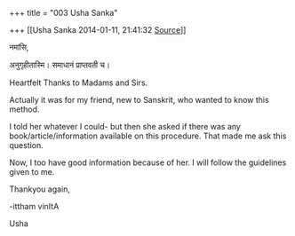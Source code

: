 +++
title = "003 Usha Sanka"

+++
[[Usha Sanka	2014-01-11, 21:41:32 [Source](https://groups.google.com/g/samskrita/c/xkYVsVTlcoc)]]



नमांसि,

अनुगृहीतास्मि। समाधानं प्राप्तवती च।

Heartfelt Thanks to Madams and Sirs.

Actually it was for my friend, new to Sanskrit, who wanted to know this method.

I told her whatever I could- but then she asked if there was any book/article/information available on this procedure. That made me ask this question.

Now, I too have good information because of her. I will follow the guidelines given to me.

Thankyou again,

-ittham vinItA

Usha

  

  
  

  

